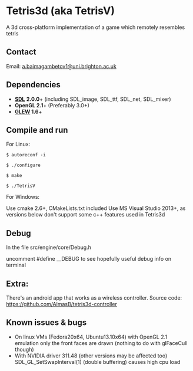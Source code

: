 Tetris3d (aka TetrisV)
======================

A 3d cross-platform implementation of a game which remotely resembles tetris

## Contact ##

Email: a.baimagambetov1@uni.brighton.ac.uk

## Dependencies ##

* **[SDL](http://www.libsdl.org/)** **2.0.0**+ (including SDL_image, SDL_ttf, SDL_net, SDL_mixer)
* **OpenGL 2.1**+ (Preferably 3.0+)
* **[GLEW](http://glew.sourceforge.net/) 1.6**+

## Compile and run ##

For Linux:

`$ autoreconf -i`

`$ ./configure`

`$ make`

`$ ./TetrisV`

For Windows:

Use cmake 2.6+, CMakeLists.txt included
Use MS Visual Studio 2013+, as versions below don't support some c++ features used in Tetris3d

## Debug ##

In the file src/engine/core/Debug.h

uncomment #define __DEBUG to see hopefully useful debug info on terminal
    
## Extra: ##

There's an android app that works as a wireless controller. Source code:
https://github.com/AlmasB/tetris3d-controller
    
## Known issues & bugs ##

* On linux VMs (Fedora20x64, Ubuntu13.10x64) with OpenGL 2.1 emulation
    only the front faces are drawn (nothing to do with glFaceCull though)
* With NVIDIA driver 311.48 (other versions may be affected too) SDL_GL_SetSwapInterval(1)
    (double buffering) causes high cpu load